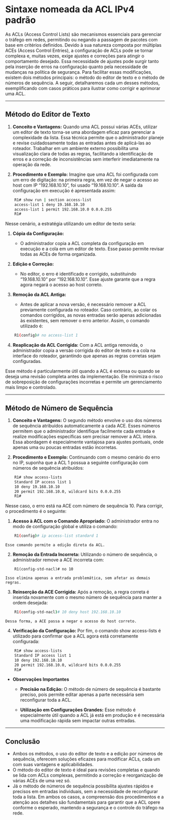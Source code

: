 # Sintaxe nomeada da ACL IPv4 padrão

As ACLs (Access Control Lists) são mecanismos essenciais para gerenciar o tráfego em redes, permitindo ou negando a passagem de pacotes com base em critérios definidos. Devido à sua natureza composta por múltiplas ACEs (Access Control Entries), a configuração de ACLs pode se tornar complexa e, muitas vezes, exige ajustes e correções para atingir o comportamento desejado. Essa necessidade de ajustes pode surgir tanto pela inserção de erros na configuração quanto pela necessidade de mudanças na política de segurança. Para facilitar essas modificações, existem dois métodos principais: o método do editor de texto e o método de números de sequência. A seguir, detalharemos cada um desses métodos, exemplificando com casos práticos para ilustrar como corrigir e aprimorar uma ACL.

---

## Método do Editor de Texto

1. **Conceito e Vantagens:** Quando uma ACL possui várias ACEs, utilizar um editor de texto torna-se uma abordagem eficaz para gerenciar a complexidade da lista. Essa técnica permite que o administrador planeje e revise cuidadosamente todas as entradas antes de aplicá-las ao roteador. Trabalhar em um ambiente externo possibilita uma visualização clara de todas as regras, facilitando a identificação de erros e a correção de inconsistências sem interferir imediatamente na operação da rede.

2. **Procedimento e Exemplo:** Imagine que uma ACL foi configurada com um erro de digitação: na primeira regra, em vez de negar o acesso ao host com IP “192.168.10.10”, foi usado “19.168.10.10”. A saída da configuração em execução é apresentada assim:

```bash
    R1# show run | section access-list
    access-list 1 deny 19.168.10.10
    access-list 1 permit 192.168.10.0 0.0.0.255
    R1#
```

Nesse cenário, a estratégia utilizando um editor de texto seria:
1. **Cópia da Configuração:**
    - O administrador copia a ACL completa da configuração em execução e a cola em um editor de texto. Esse passo permite revisar todas as ACEs de forma organizada.

2. **Edição e Correção:**
    - No editor, o erro é identificado e corrigido, substituindo “19.168.10.10” por “192.168.10.10”. Esse ajuste garante que a regra agora negará o acesso ao host correto.

3. **Remoção da ACL Antiga:**
    - Antes de aplicar a nova versão, é necessário remover a ACL previamente configurada no roteador. Caso contrário, ao colar os comandos corrigidos, as novas entradas serão apenas adicionadas às existentes, sem remover o erro anterior. Assim, o comando utilizado é:

```bash
    R1(config)# no access-list 1
```

4. **Reaplicação da ACL Corrigida:** Com a ACL antiga removida, o administrador copia a versão corrigida do editor de texto e a cola na interface do roteador, garantindo que apenas as regras corretas sejam configuradas.

Esse método é particularmente útil quando a ACL é extensa ou quando se deseja uma revisão completa antes da implementação. Ele minimiza o risco de sobreposição de configurações incorretas e permite um gerenciamento mais limpo e controlado.

---

## Método de Número de Sequência

1. **Conceito e Vantagens:** O segundo método envolve o uso dos números de sequência atribuídos automaticamente a cada ACE. Esses números permitem que o administrador identifique facilmente cada entrada e realize modificações específicas sem precisar remover a ACL inteira. Essa abordagem é especialmente vantajosa para ajustes pontuais, onde apenas uma ou poucas entradas estão incorretas.

2. **Procedimento e Exemplo:** Continuando com o mesmo cenário do erro no IP, suponha que a ACL 1 possua a seguinte configuração com números de sequência atribuídos:

```bash
    R1# show access-lists
    Standard IP access list 1
    10 deny 19.168.10.10
    20 permit 192.168.10.0, wildcard bits 0.0.0.255
    R1#
```

Nesse caso, o erro está na ACE com número de sequência 10. Para corrigir, o procedimento é o seguinte:

1. **Acesso à ACL com o Comando Apropriado:** O administrador entra no modo de configuração global e utiliza o comando:

```bash
    R1(config)# ip access-list standard 1
```

`
    Esse comando permite a edição direta da ACL.
`

2. **Remoção da Entrada Incorreta:** Utilizando o número de sequência, o administrador remove a ACE incorreta com:

```
    R1(config-std-nacl)# no 10
```

`
    Isso elimina apenas a entrada problemática, sem afetar as demais regras.
`

3. **Reinserção da ACE Corrigida:** Após a remoção, a regra correta é inserida novamente com o mesmo número de sequência para manter a ordem desejada:

```bash
    R1(config-std-nacl)# 10 deny host 192.168.10.10
```

`
    Dessa forma, a ACE passa a negar o acesso do host correto.
`

4. **Verificação da Configuração:** Por fim, o comando show access-lists é utilizado para confirmar que a ACL agora está corretamente configurada:

```bash
    R1# show access-lists
    Standard IP access list 1
    10 deny 192.168.10.10
    20 permit 192.168.10.0, wildcard bits 0.0.0.255
    R1#
```

- **Observações Importantes**
    - **Precisão na Edição:** O método de número de sequência é bastante preciso, pois permite editar apenas a parte necessária sem reconfigurar toda a ACL.

    - **Utilização em Configurações Grandes:** Esse método é especialmente útil quando a ACL já está em produção e é necessária uma modificação rápida sem impactar outras entradas.

---

## Conclusão

- Ambos os métodos, o uso do editor de texto e a edição por números de sequência, oferecem soluções eficazes para modificar ACLs, cada um com suas vantagens e aplicabilidades.
- O método do editor de texto é ideal para revisões completas e quando se lida com ACLs complexas, permitindo a correção e reorganização de várias ACEs de uma vez só.
- Já o método de números de sequência possibilita ajustes rápidos e precisos em entradas individuais, sem a necessidade de reconfigurar toda a lista. Em ambos os casos, a compreensão dos procedimentos e a atenção aos detalhes são fundamentais para garantir que a ACL opere conforme o esperado, mantendo a segurança e o controle do tráfego na rede.